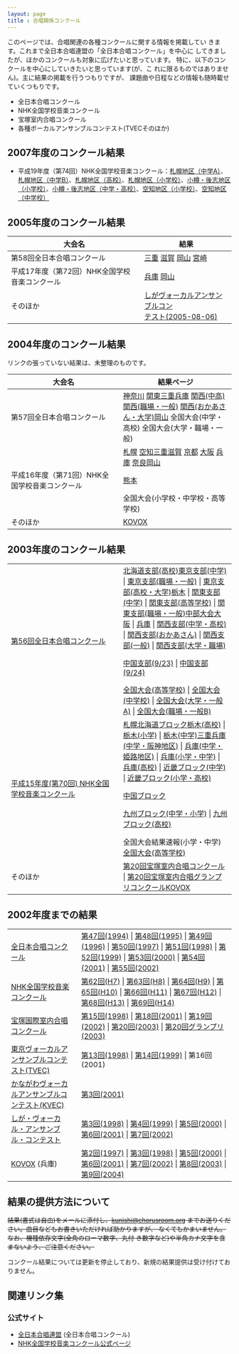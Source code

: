 ```yaml
---
layout: page
title : 合唱関係コンクール
---
```

<span
style="display:none;">合唱関係コンクール</span>このページでは、合唱関連の各種コンクールに関する情報を掲載してい
きます。これまで全日本合唱連盟の「全日本合唱コンクール」を中心に
してきましたが、ほかのコンクールも対象に広げたいと思っています。
特に、以下のコンクールを中心にしていきたいと思っています(が、こ
れに限るものではありません)。主に結果の掲載を行うつもりですが、
課題曲や日程などの情報も随時載せていくつもりです。

-   全日本合唱コンクール
-   NHK全国学校音楽コンクール
-   宝塚室内合唱コンクール
-   各種ボーカルアンサンブルコンテスト(TVECそのほか)

## 2007年度のコンクール結果

-   平成19年度（第74回）NHK全国学校音楽コンクール：[札幌地区（中学A）](http://chorusroom.org/concours/nhk/nhk-sapporo-junior-20070803/ "第74回NHK全国学校音楽コンクール札幌地区大会（中学校Aの部）")、[札幌地区（中学B）](http://chorusroom.org/concours/nhk/nhk-sapporo-junior-20070802/ "第74回NHK全国学校音楽コンクール札幌地区大会（中学校B）")、[札幌地区（高校）](http://chorusroom.org/concours/nhk/nhk-sapporo-senior-20070802/ "第74回NHK全国学校音楽コンクール札幌地区大会（高等学校）")、[札幌地区（小学校）](http://chorusroom.org/concours/nhk/nhk-sapporo-elementary-20070804/ "第74回NHK全国学校音楽コンクール札幌地区大会（小学校の部）")、[小樽・後志地区（小学校）](http://chorusroom.org/concours/nhk/nhk-otaru-shiribeshi-elementary-20070808/ "第74回NHK全国学校音楽コンクール小樽・後志地区大会（小学校の部）")、[小樽・後志地区（中学・高校）](http://chorusroom.org/concours/nhk/nhk-otaru-shiribeshi-junior-senior-20070808/ "第74回NHK全国学校音楽コンクール小樽・後志地区大会（中学校の部・高等学校の部）")、[空知地区（小学校）](http://chorusroom.org/concours/nhk/nhk-sorachi-elementary-20070822/ "第74回NHK全国学校音楽コンクール空知地区大会（小学校の部）")、[空知地区（中学校）](http://chorusroom.org/concours/nhk/nhk-sorachi-junior-20070822/ "第74回NHK全国学校音楽コンクール空知地区大会（中学校の部）")

## 2005年度のコンクール結果

<table>
<thead>
<tr class="header">
<th>大会名</th>
<th>結果</th>
</tr>
</thead>
<tbody>
<tr class="odd">
<td>第58回全日本合唱コンクール</td>
<td><a href="http://chorusroom.org/concours/jca/jca-mie-2005/">三重</a> <a href="http://chorusroom.org/concours/jca/jca-shiga-2005-0806/">滋賀</a> <a href="http://chorusroom.org/concours/jca/jca-okayama-2005-0821/">岡山</a> <a href="http://chorusroom.org/concours/jca/jca-miyazaki-2005-0807/">宮崎</a></td>
</tr>
<tr class="even">
<td>平成17年度（第72回）NHK全国学校音楽コンクール</td>
<td><a href="http://chorusroom.org/concours/nhk/nhk-hyogo-2005/">兵庫</a> <a href="http://chorusroom.org/concours/nhk/nhk-okayama-2005-0804/">岡山</a></td>
</tr>
<tr class="odd">
<td>そのほか</td>
<td><a href="http://chorusroom.org/concours/shiga-vec/shiga-vec-2005-0806/">しがヴォーカルアンサンブルコン<br />
テスト(2005-08-06)</a></td>
</tr>
</tbody>
</table>

## 2004年度のコンクール結果

リンクの張っていない結果は、未整理のものです。

<table>
<colgroup>
<col width="50%" />
<col width="50%" />
</colgroup>
<thead>
<tr class="header">
<th>大会名</th>
<th>結果ページ</th>
</tr>
</thead>
<tbody>
<tr class="odd">
<td>第57回全日本合唱コンクール</td>
<td><a href="http://chorusroom.org/concours/jca/57th/jca-kanagawa-2004/">神奈川</a> <a href="http://chorusroom.org/concours/jca/57th/jca-kanto-2004-0925/">関東</a><a href="http://chorusroom.org/concours/jca/57th/jca-mie-2004-0825/">三重</a><a href="http://chorusroom.org/concours/jca/57th/jca-hyogo-2004-0828/">兵庫</a> <a href="http://chorusroom.org/concours/jca/57th/jca-kansai-2004-0923/">関西(中高)</a> <a href="http://chorusroom.org/concours/jca/57th/jca-kansai-2004-1010/">関西(職場・一般)</a> <a href="http://chorusroom.org/concours/jca/57th/jca-kansai-2004-1011/">関西(おかあさん・大学)</a><a href="http://chorusroom.org/concours/jca/57th/jca-okayama-2004-0808/">岡山</a>
全国大会(中学・高校) 全国大会(大学・職場・一般)</td>
</tr>
<tr class="even">
<td>平成16年度（第71回）NHK全国学校音楽コンクール</td>
<td><a href="http://chorusroom.org/concours/nhk/71th/nhk-sapporo-2004-0806/">札幌</a> <a href="http://chorusroom.org/concours/nhk/71th/nhk-sorachi-2004-0825/">空知</a><a href="http://chorusroom.org/concours/nhk/71th/nhk-mie-2004-0812/">三重</a><a href="http://chorusroom.org/concours/nhk/71th/nhk-shiga-2004-0827/">滋賀</a> <a href="http://chorusroom.org/concours/nhk/71th/nhk-kyoto-2004-0824_25/">京都</a> <a href="http://chorusroom.org/concours/nhk/71th/nhk-osaka-2004-0823_24/">大阪</a> <a href="http://chorusroom.org/concours/nhk/71th/nhk-hyogo-2004-0819_20/">兵庫</a> <a href="http://chorusroom.org/concours/nhk/71th/nhk-nara-2004-0811_12/">奈良</a><a href="http://chorusroom.org/concours/nhk/71th/nhk-okayama-2004-0803/">岡山</a>
<p><a href="http://chorusroom.org/concours/nhk/71th/nhk-kumamoto-2004-0729_30/">熊本</a></p>
全国大会(小学校・中学校・高等学校)</td>
</tr>
<tr class="odd">
<td>そのほか</td>
<td><a href="http://chorusroom.org/concours/kovox/kovox-2004-0321/">KOVOX</a></td>
</tr>
</tbody>
</table>

## 2003年度のコンクール結果

<table>
<colgroup>
<col width="50%" />
<col width="50%" />
</colgroup>
<tbody>
<tr class="odd">
<td><a href="http://chorusroom.org/concours/jca/56th/">第56回全日本合唱コンクール</a></td>
<td><a href="http://chorusroom.org/concours/jca/56th/hokkaido-20030923/">北海道支部(高校)</a><a href="jca/56th/jca-tokyo-2003-0914/">東京支部(中学)</a> | <a href="http://chorusroom.org/concours/jca/56th/jca-tokyo-2003-1004/">東京支部(職場・一般)</a> | <a href="http://chorusroom.org/concours/jca/56th/jca-tokyo-2003-1005/">東京支部(高校・大学)</a><a href="http://chorusroom.org/concours/jca/56th/jca-tochigi-2003-0831/">栃木</a> | <a href="http://chorusroom.org/concours/jca/56th/jca-kanto-2003-0927/">関東支部(中学)</a> | <a href="http://chorusroom.org/concours/jca/56th/jca-kanto-2003-0928/">関東支部(高等学校)</a> | <a href="http://chorusroom.org/concours/jca/56th/kanto-20031005/">関東支部(職場・一般)</a><a href="http://chorusroom.org/concours/jca/56th/chubu-200309/">中部大会</a><a href="http://chorusroom.org/concours/jca/56th/jca-osaka-2003-0907/">大阪</a> | <a href="http://chorusroom.org/concours/jca/56th/hyogo-20030826/">兵庫</a> | <a href="http://chorusroom.org/concours/jca/56th/kansai-20030923/">関西支部(中学・高校)</a> | <a href="http://chorusroom.org/concours/http://chorusroom.org/concours/jca/56th/kansai-20031011/">関西支部(おかあさん)</a> | <a href="http://chorusroom.org/concours/jca/56th/kansai-20031012/">関西支部(一般)</a> | <a href="http://chorusroom.org/concours/jca/56th/kansai-20031013/">関西支部(大学・職場)</a>
<p><a href="http://chorusroom.org/concours/jca/56th/chugoku-20030920/">中国支部(9/23)</a> | <a href="http://chorusroom.org/concours/jca/56th/chugoku-20030921/">中国支部(9/24)</a></p>
<a href="http://chorusroom.org/concours/jca/56th/national-20031101/">全国大会(高等学校)</a> | <a href="http://chorusroom.org/concours/jca/56th/national-20031102/">全国大会(中学校)</a> | <a href="http://chorusroom.org/concours/jca/56th/national-20031122/">全国大会(大学・一般A)</a> | <a href="http://chorusroom.org/concours/jca/56th/national-20031123/">全国大会(職場・一般B)</a></td>
</tr>
<tr class="even">
<td><a href="http://chorusroom.org/concours/nhk/70th/">平成15年度(第70回) NHK全国学校音楽コンクール</a></td>
<td><a href="http://chorusroom.org/concours/nhk/70th/nhk-sapporo-2003/">札幌</a><a href="http://chorusroom.org/concours/nhk/70th/hokkaido-200309/">北海道ブロック</a><a href="http://chorusroom.org/concours/nhk/70th/nhk-tochigi-2003-0823/">栃木(高校)</a> | <a href="http://chorusroom.org/concours/nhk/70th/nhk-tochigi-2003-0824/">栃木(小学)</a> | <a href="http://chorusroom.org/concours/nhk/70th/nhk-tochigi-2003-0825/">栃木(中学)</a><a href="http://chorusroom.org/concours/nhk/70th/mie-20030813/">三重</a><a href="http://chorusroom.org/concours/nhk/70th/nhk-hyogo-2003-0806/">兵庫(中学・阪神地区)</a> | <a href="http://chorusroom.org/concours/nhk/70th/nhk-hyogo-2003-0809/">兵庫(中学・姫路地区)</a> | <a href="http://chorusroom.org/concours/nhk/70th/nhk-hyogo-2003-0819/">兵庫(小学・中学)</a> | <a href="http://chorusroom.org/concours/nhk/70th/nhk-hyogo-2003-0820/">兵庫(高校)</a> | <a href="http://chorusroom.org/concours/nhk/70th/kinki-20030913/">近畿ブロック(中学)</a> | <a href="http://chorusroom.org/concours/nhk/70th/kinki-20030914/">近畿ブロック(小学・高校)</a>
<p><a href="http://chorusroom.org/concours/nhk/70th/chugoku-200309/">中国ブロック</a></p>
<p><a href="http://chorusroom.org/concours/nhk/70th/nhk-kyushu-2003-0828/">九州ブロック(中学・小学)</a> | <a href="http://chorusroom.org/concours/nhk/70th/nhk-kyushu-2003-0829/">九州ブロック(高校)</a></p>
全国大会結果速報(小学・中学) <a href="http://chorusroom.org/concours/nhk/70th/national-20031013/">全国大会(高等学校)</a></td>
</tr>
<tr class="odd">
<td>そのほか</td>
<td><a href="http://chorusroom.org/concours/takarazuka/takarazuka-2003-0726/">第20回宝塚室内合唱コンクール</a> | <a href="http://chorusroom.org/concours/takarazuka/takarazuka-2003-0727/">第20回宝塚室内合唱グランプリコンクール</a><a href="kovox/kovox-2003-0323/">KOVOX</a></td>
</tr>
</tbody>
</table>

## 2002年度までの結果

<table>
<tbody>
<tr class="odd">
<td><a href="http://chorusroom.org/concours/jca/">全日本合唱コンクール</a></td>
<td><a href="http://chorusroom.org/concours/jca/47th/">第47回(1994)</a> | <a href="http://chorusroom.org/concours/jca/48th/">第48回(1995)</a> | <a href="http://chorusroom.org/concours/jca/49th/">第49回(1996)</a> | <a href="http://chorusroom.org/concours/jca/50th/">第50回(1997)</a> | <a href="http://chorusroom.org/concours/jca/51st/">第51回(1998)</a> | <a href="http://chorusroom.org/concours/jca/52nd/">第52回(1999)</a> | <a href="http://chorusroom.org/concours/jca/53rd/">第53回(2000)</a> | <a href="http://chorusroom.org/concours/jca/54th/">第54回(2001)</a> | <a href="http://chorusroom.org/concours/jca/55th/">第55回(2002)</a></td>
</tr>
<tr class="even">
<td><a href="http://chorusroom.org/concours/nhk/">NHK全国学校音楽コンクール</a></td>
<td><a href="http://chorusroom.org/concours/nhk/62nd/">第62回(H7)</a> | <a href="http://chorusroom.org/concours/nhk/63rd/">第63回(H8)</a> | <a href="http://chorusroom.org/concours/nhk/64th/">第64回(H9)</a> | <a href="http://chorusroom.org/concours/nhk/65th/">第65回(H10)</a> | <a href="http://chorusroom.org/concours/nhk/66th/">第66回(H11)</a> | <a href="http://chorusroom.org/concours/nhk/67th/">第67回(H12)</a> | <a href="http://chorusroom.org/concours/nhk/68th/">第68回(H13)</a> | <a href="http://chorusroom.org/concours/nhk/69th/">第69回(H14)</a></td>
</tr>
<tr class="odd">
<td><a href="http://chorusroom.org/concours/takarazuka/">宝塚国際室内合唱コンクール</a></td>
<td><a href="http://chorusroom.org/concours/takarazuka/takarazuka-1998/">第15回(1998)</a> | <a href="http://chorusroom.org/concours/takarazuka/ticc-2001/">第18回(2001)</a> | <a href="http://chorusroom.org/concours/takarazuka/ticc-2002/">第19回(2002)</a> | <a href="http://chorusroom.org/concours/takarazuka/takarazuka-2003-0726/">第20回(2003)</a> | <a href="http://chorusroom.org/concours/takarazuka/takarazuka-2003-0727/">第20回グランプリ(2003)</a></td>
</tr>
<tr class="even">
<td><a href="http://chorusroom.org/concours/tvec/">東京ヴォーカルアンサンブルコンテスト(TVEC)</a></td>
<td><a href="http://chorusroom.org/concours/tvec/tvec-1998/">第13回(1998)</a> | <a href="http://chorusroom.org/concours/tvec/tvec-1999/">第14回(1999)</a> | 第16回(2001)</td>
</tr>
<tr class="odd">
<td><a href="http://chorusroom.org/concours/kvec/">かながわヴォーカルアンサンブルコンテスト(KVEC)</a></td>
<td><a href="http://chorusroom.org/concours/kvec/kvec-2001/">第3回(2001)</a></td>
</tr>
<tr class="even">
<td><a href="http://chorusroom.org/concours/shiga-vec/">しが・ヴォーカル・アンサンブル・コンテスト</a></td>
<td><a href="http://chorusroom.org/concours/shiga-vec/shiga-1998/">第3回(1998)</a> | <a href="http://chorusroom.org/concours/shiga-vec/shiga-1999/">第4回(1999)</a> | <a href="http://chorusroom.org/concours/shiga-vec/shiga-2000/">第5回(2000)</a> | <a href="http://chorusroom.org/concours/shiga-vec/shiga-2001/">第6回(2001)</a> | <a href="http://chorusroom.org/concours/shiga-vec/shiga-2002/">第7回(2002)</a></td>
</tr>
<tr class="odd">
<td><a href="http://chorusroom.org/concours/kovox/">KOVOX</a> (兵庫)</td>
<td><a href="http://chorusroom.org/concours/kovox/kovox-1997/">第2回(1997)</a> | <a href="http://chorusroom.org/concours/kovox/kovox-1998/">第3回(1998)</a> | <a href="http://chorusroom.org/concours/kovox/kovox-2000/">第5回(2000)</a> | <a href="http://chorusroom.org/concours/kovox/kovox-2001/">第6回(2001)</a> | <a href="http://chorusroom.org/concours/kovox/kovox-2002/">第7回(2002)</a> | <a href="http://chorusroom.org/concours/kovox/kovox-2003-0323/">第8回(2003)</a> | <a href="http://chorusroom.org/concours/kovox/kovox-2004-0321/">第9回(2004)</a></td>
</tr>
</tbody>
</table>

## 結果の提供方法について

<s>結果(書式は自由)をメールに添付し、<kunishi@chorusroom.org>
までお送りください。曲目などもお書きいただければ助かりますが、
なくてもかまいません。なお、機種依存文字(全角のローマ数字、丸付
き数字など)や半角カナ文字を含まないよう、ご注意ください。</s>

コンクール結果については更新を停止しており、新規の結果提供は受け付けておりません。

## 関連リンク集

### 公式サイト

-   [全日本合唱連盟](http://www.jcanet.or.jp/) (全日本合唱コンクール)
-   [NHK全国学校音楽コンクール公式ページ](http://www.nhk.or.jp/event/oncon/index.html)
